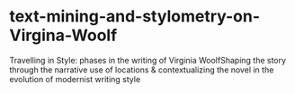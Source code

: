 # text-mining-and-stylometry-on-Virgina-Woolf
Travelling in Style: phases in the writing of Virginia WoolfShaping the story through the narrative use of locations &amp; contextualizing the novel in the evolution of modernist writing style
